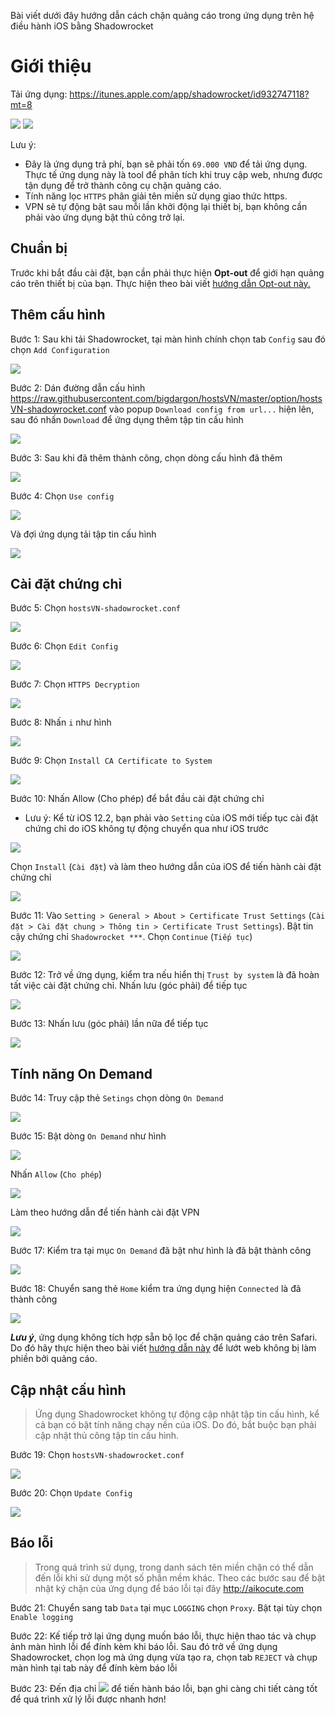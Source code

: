 Bài viết dưới đây hướng dẫn cách chặn quảng cáo trong ứng dụng trên hệ điều hành iOS bằng Shadowrocket

# Giới thiệu

Tải ứng dụng: https://itunes.apple.com/app/shadowrocket/id932747118?mt=8

![](https://is1-ssl.mzstatic.com/image/thumb/Purple123/v4/84/3d/7f/843d7f23-fdd5-97c2-d7c4-5981ba9542fd/mzl.syhpxhsl.png/300x0w.jpg) ![](https://is1-ssl.mzstatic.com/image/thumb/Purple113/v4/04/f0/cb/04f0cb89-e5f4-da3b-a818-90bbfed5e2f4/mzl.uairddum.png/300x0w.jpg)

Lưu ý:
* Đây là ứng dụng trả phí, bạn sẽ phải tốn `69.000 VND` để tải ứng dụng. Thực tế ứng dụng này là tool để phân tích khi truy cập web, nhưng được tận dụng để trở thành công cụ chặn quảng cáo.
* Tính năng lọc `HTTPS` phân giải tên miền sử dụng giao thức https.
* VPN sẽ tự động bật sau mỗi lần khởi động lại thiết bị, bạn không cần phải vào ứng dụng bật thủ công trở lại.

## Chuẩn bị

Trước khi bắt đầu cài đặt, bạn cần phải thực hiện **Opt-out** để giới hạn quảng cáo trên thiết bị của bạn. Thực hiện theo bài viết [hướng dẫn Opt-out này.](https://github.com/bigdargon/hostsVN/wiki/Opt-out)

## Thêm cấu hình

Bước 1: Sau khi tải Shadowrocket, tại màn hình chính chọn tab `Config` sau đó chọn `Add Configuration`

![](https://raw.githubusercontent.com/bigdargon/hostsVN/gh-pages/wiki/shadowrocket/img_Shadowrocket_B01.jpg)

Bước 2: Dán đường dẫn cấu hình https://raw.githubusercontent.com/bigdargon/hostsVN/master/option/hostsVN-shadowrocket.conf vào popup `Download config from url...` hiện lên, sau đó nhấn `Download` để ứng dụng thêm tập tin cấu hình

![](https://raw.githubusercontent.com/bigdargon/hostsVN/gh-pages/wiki/shadowrocket/img_Shadowrocket_B02.jpg)

Bước 3: Sau khi đã thêm thành công, chọn dòng cấu hình đã thêm

![](https://raw.githubusercontent.com/bigdargon/hostsVN/gh-pages/wiki/shadowrocket/img_Shadowrocket_B03.jpg)

Bước 4: Chọn `Use config`

![](https://raw.githubusercontent.com/bigdargon/hostsVN/gh-pages/wiki/shadowrocket/img_Shadowrocket_B04.jpg)

Và đợi ứng dụng tải tập tin cấu hình

![](https://raw.githubusercontent.com/bigdargon/hostsVN/gh-pages/wiki/shadowrocket/img_Shadowrocket_B04-1.png)

## Cài đặt chứng chỉ

Bước 5: Chọn `hostsVN-shadowrocket.conf`

![](https://raw.githubusercontent.com/bigdargon/hostsVN/gh-pages/wiki/shadowrocket/img_Shadowrocket_B05.jpg)

Bước 6: Chọn `Edit Config`

![](https://raw.githubusercontent.com/bigdargon/hostsVN/gh-pages/wiki/shadowrocket/img_Shadowrocket_B06.jpg)

Bước 7: Chọn `HTTPS Decryption`

![](https://raw.githubusercontent.com/bigdargon/hostsVN/gh-pages/wiki/shadowrocket/img_Shadowrocket_B07.jpg)

Bước 8: Nhấn `i` như hình

![](https://raw.githubusercontent.com/bigdargon/hostsVN/gh-pages/wiki/shadowrocket/img_Shadowrocket_B08.jpg)

Bước 9: Chọn `Install CA Certificate to System`

![](https://raw.githubusercontent.com/bigdargon/hostsVN/gh-pages/wiki/shadowrocket/img_Shadowrocket_B09.jpg)

Bước 10: Nhấn Allow (Cho phép) để bắt đầu cài đặt chứng chỉ

* Lưu ý: Kể từ iOS 12.2, bạn phải vào `Setting` của iOS mới tiếp tục cài đặt chứng chỉ do iOS không tự động chuyển qua như iOS trước

![](https://raw.githubusercontent.com/bigdargon/hostsVN/gh-pages/wiki/shadowrocket/img_Shadowrocket_B10.jpg)

Chọn `Install` (`Cài đặt`) và làm theo hướng dẫn của iOS để tiến hành cài đặt chứng chỉ

![](https://raw.githubusercontent.com/bigdargon/hostsVN/gh-pages/wiki/shadowrocket/img_Shadowrocket_B10-1.jpg)

Bước 11: Vào `Setting > General > About > Certificate Trust Settings` (`Cài đặt > Cài đặt chung > Thông tin > Certificate Trust Settings`). Bật tin cậy chứng chỉ `Shadowrocket ***`. Chọn `Continue` (`Tiếp tục`)

![](https://raw.githubusercontent.com/bigdargon/hostsVN/gh-pages/wiki/shadowrocket/img_Shadowrocket_B11.jpg)

Bước 12: Trở về ứng dụng, kiểm tra nếu hiển thị `Trust by system` là đã hoàn tất việc cài đặt chứng chỉ. Nhấn lưu (góc phải) để tiếp tục

![](https://raw.githubusercontent.com/bigdargon/hostsVN/gh-pages/wiki/shadowrocket/img_Shadowrocket_B12.jpg)

Bước 13: Nhấn lưu (góc phải) lần nữa để tiếp tục

![](https://raw.githubusercontent.com/bigdargon/hostsVN/gh-pages/wiki/shadowrocket/img_Shadowrocket_B13.jpg)

## Tính năng On Demand

Bước 14: Truy cập thẻ `Setings` chọn dòng `On Demand`

![](https://raw.githubusercontent.com/bigdargon/hostsVN/gh-pages/wiki/shadowrocket/img_Shadowrocket_B14.jpg)

Bước 15: Bật dòng `On Demand` như hình

![](https://raw.githubusercontent.com/bigdargon/hostsVN/gh-pages/wiki/shadowrocket/img_Shadowrocket_B15.jpg)

Nhấn `Allow` (`Cho phép`)

![](https://raw.githubusercontent.com/bigdargon/hostsVN/gh-pages/wiki/shadowrocket/img_Shadowrocket_B16.jpg)

Làm theo hướng dẫn để tiến hành cài đặt VPN

![](https://raw.githubusercontent.com/bigdargon/hostsVN/gh-pages/wiki/shadowrocket/img_Shadowrocket_B16-1.png)

Bước 17: Kiểm tra tại mục `On Demand` đã bật như hình là đã bật thành công

![](https://raw.githubusercontent.com/bigdargon/hostsVN/gh-pages/wiki/shadowrocket/img_Shadowrocket_B17.jpg)

Bước 18: Chuyển sang thẻ `Home` kiểm tra ứng dụng hiện `Connected` là đã thành công

![](https://raw.githubusercontent.com/bigdargon/hostsVN/gh-pages/wiki/shadowrocket/img_Shadowrocket_B18.jpg)

_**Lưu ý**_, ứng dụng không tích hợp sẵn bộ lọc để chặn quảng cáo trên Safari. Do đó hãy thực hiện theo bài viết [hướng dẫn này](https://github.com/bigdargon/hostsVN/wiki/Adguard) để lướt web không bị làm phiền bởi quảng cáo.

## Cập nhật cấu hình

> Ứng dụng Shadowrocket không tự động cập nhật tập tin cấu hình, kể cả bạn có bật tính năng chạy nền của iOS. Do đó, bắt buộc bạn phải cập nhật thủ công tập tin cấu hình.

Bước 19: Chọn `hostsVN-shadowrocket.conf`

![](https://raw.githubusercontent.com/bigdargon/hostsVN/gh-pages/wiki/shadowrocket/img_Shadowrocket_B19.jpg)

Bước 20: Chọn `Update Config`

![](https://raw.githubusercontent.com/bigdargon/hostsVN/gh-pages/wiki/shadowrocket/img_Shadowrocket_B20.jpg)

## Báo lỗi

> Trong quá trình sử dụng, trong danh sách tên miền chặn có thể dẫn đến lỗi khi sử dụng một số phần mềm khác. Theo các bước sau để bật nhật ký chặn của ứng dụng để báo lỗi tại đây http://aikocute.com

Bước 21: Chuyển sang tab `Data` tại mục `LOGGING` chọn `Proxy`. Bật tại tùy chọn `Enable logging`

Bước 22: Kế tiếp trở lại ứng dụng muốn báo lỗi, thực hiện thao tác và chụp ảnh màn hình lỗi để đính kèm khi báo lỗi. Sau đó trở về ứng dụng Shadowrocket, chọn log mà ứng dụng vừa tạo ra, chọn tab `REJECT` và chụp màn hình tại tab này để đính kèm báo lỗi

Bước 23: Đến địa chỉ [![](https://img.shields.io/badge/MyTele-@AikocuteTele-blue.svg)](https://t.me/AikoCute_Player) để tiến hành báo lỗi, bạn ghi càng chi tiết càng tốt để quá trình xử lý lỗi được nhanh hơn!